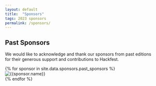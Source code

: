 ```yaml
---
layout: default
title:  "Sponsors"
tags: 2023 sponsors
permalink: /sponsors/
---
```


<section class="content-section bg-light sponsors" id="sponsors">
  <div class="container">
	<h2>Past Sponsors</h2>
<p>
We would like to acknowledge and thank our sponsors from past editions for their generous support and contributions to Hackfest.
</p>
    <div class="row">
    {% for sponsor in site.data.sponsors.past_sponsors %}    
	  <div class="col-md-3">
	    <div class="sponsor-logo">
	      <img src="/images/sponsors/{{sponsor.logo}}" class="img-fluid" alt="{{sponsor.name}}">
	    </div>
	  </div>
    {% endfor %}
     </div>
  </div>
</section>
